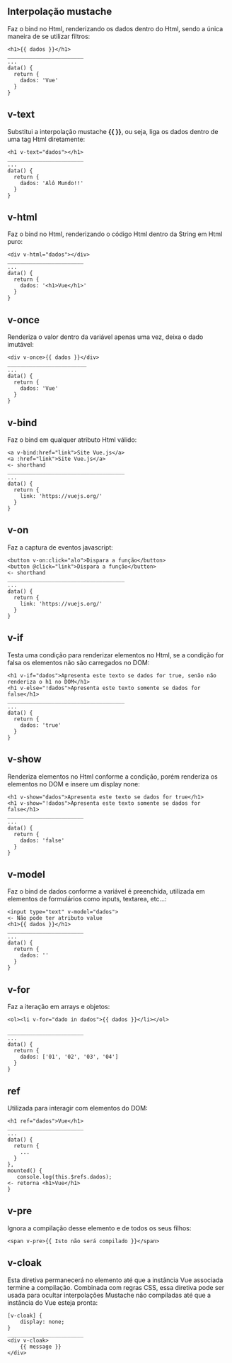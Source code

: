 ## Interpolação mustache
Faz o bind no Html, renderizando os dados dentro do Html, sendo a única maneira de se utilizar filtros:

    <h1>{{ dados }}</h1>
    ________________________
    ...
    data() {
      return {
        dados: 'Vue'
      }
    }

## v-text
Substitui a interpolação mustache **{{ }}**, ou seja, liga os dados dentro de uma tag Html diretamente:

    <h1 v-text="dados"></h1>
    ________________________
    ...
    data() {
      return {
        dados: 'Alô Mundo!!'
      }
    }
    
## v-html
Faz o bind no Html, renderizando o código Html dentro da String em Html puro:

    <div v-html="dados"></div>
    ________________________
    ...
    data() {
      return {
        dados: '<h1>Vue</h1>'
      }
    }
    
## v-once
Renderiza o valor dentro da variável apenas uma vez, deixa o dado imutável:

    <div v-once>{{ dados }}</div>
    _________________________
    ...
    data() {
      return {
        dados: 'Vue'
      }
    }    
    
## v-bind
Faz o bind em qualquer atributo Html válido:

    <a v-bind:href="link">Site Vue.js</a>
    <a :href="link">Site Vue.js</a>                                                    <- shorthand
    _____________________________________
    ...
    data() {
      return {
        link: 'https://vuejs.org/'
      }
    } 
    
## v-on
Faz a captura de eventos javascript:

    <button v-on:click="alo">Dispara a função</button>
    <button @click="link">Dispara a função</button>                                    <- shorthand
    _____________________________________
    ...
    data() {
      return {
        link: 'https://vuejs.org/'
      }
    } 
    
## v-if
Testa uma condição para renderizar elementos no Html, se a condição for falsa os elementos não são carregados no DOM:

    <h1 v-if="dados">Apresenta este texto se dados for true, senão não renderiza o h1 no DOM</h1>
    <h1 v-else="!dados">Apresenta este texto somente se dados for false</h1>
    _____________________________________
    ...
    data() {
      return {
        dados: 'true'
      }
    } 
    
## v-show
Renderiza elementos no Html conforme a condição, porém renderiza os elementos no DOM e insere um display none:

    <h1 v-show="dados">Apresenta este texto se dados for true</h1>
    <h1 v-show="!dados">Apresenta este texto somente se dados for false</h1>
    ________________________
    ...
    data() {
      return {
        dados: 'false'
      }
    }
    
## v-model
Faz o bind de dados conforme a variável é preenchida, utilizada em elementos de formulários como inputs, textarea, etc...:

    <input type="text" v-model="dados">                                                <- Não pode ter atributo value
    <h1>{{ dados }}</h1>
    ________________________
    ...
    data() {
      return {
        dados: ''
      }
    }
    
## v-for
Faz a iteração em arrays e objetos:

    <ol><li v-for="dado in dados">{{ dados }}</li></ol>
    
    ________________________
    ...
    data() {
      return {
        dados: ['01', '02', '03', '04']
      }
    }


## ref
Utilizada para interagir com elementos do DOM:
    
    <h1 ref="dados">Vue</h1>
    ________________________
    ...
    data() {
      return {
        ...
      }
    },
    mounted() {
       console.log(this.$refs.dados);                                               <- retorna <h1>Vue</h1>
    }
    
## v-pre
Ignora a compilação desse elemento e de todos os seus filhos:

    <span v-pre>{{ Isto não será compilado }}</span>
    
## v-cloak
Esta diretiva permanecerá no elemento até que a instância Vue associada termine a compilação. Combinada com regras CSS, essa diretiva pode ser usada para ocultar interpolações Mustache não compiladas até que a instância do Vue esteja pronta:

    [v-cloak] {
        display: none;
    }
    ________________________
    <div v-cloak>
        {{ message }}
    </div>
    
